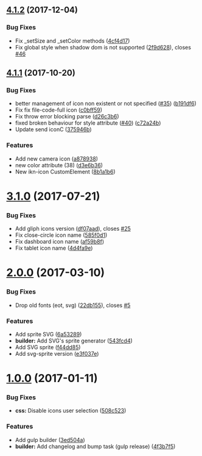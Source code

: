 <a name="4.1.2"></a>
## [4.1.2](https://github.com/contactlab/ikonograph/compare/v4.1.1...v4.1.2) (2017-12-04)


### Bug Fixes

* Fix _setSize and _setColor methods ([4cf4d17](https://github.com/contactlab/ikonograph/commit/4cf4d17))
* Fix global style when shadow dom is not supported ([2f9d628](https://github.com/contactlab/ikonograph/commit/2f9d628)), closes [#46](https://github.com/contactlab/ikonograph/issues/46)



<a name="4.1.1"></a>
## [4.1.1](https://github.com/contactlab/ikonograph/compare/v4.1.0...v4.1.1) (2017-10-20)


### Bug Fixes

* better management of icon non existent or not specified ([#35](https://github.com/contactlab/ikonograph/issues/35)) ([b191df6](https://github.com/contactlab/ikonograph/commit/b191df6))
* Fix fix file-code-full icon ([c0bff59](https://github.com/contactlab/ikonograph/commit/c0bff59))
* Fix throw error blocking parse ([d26c3b6](https://github.com/contactlab/ikonograph/commit/d26c3b6))
* fixed broken behaviour for style attribute ([#40](https://github.com/contactlab/ikonograph/issues/40)) ([c72a24b](https://github.com/contactlab/ikonograph/commit/c72a24b))
* Update send iconC ([375946b](https://github.com/contactlab/ikonograph/commit/375946b))


### Features

* Add new camera icon ([a878938](https://github.com/contactlab/ikonograph/commit/a878938))
* new color attribute (38) ([d3e6b36](https://github.com/contactlab/ikonograph/commit/d3e6b36))
* New ikn-icon CustomElement ([8b1a1b6](https://github.com/contactlab/ikonograph/commit/8b1a1b6))



<a name="3.1.0"></a>
# [3.1.0](https://github.com/contactlab/ikonograph/compare/v3.0.0...v3.1.0) (2017-07-21)


### Bug Fixes

* Add gliph icons version ([df07aad](https://github.com/contactlab/ikonograph/commit/df07aad)), closes [#25](https://github.com/contactlab/ikonograph/issues/25)
* Fix close-circle icon name ([585f0d1](https://github.com/contactlab/ikonograph/commit/585f0d1))
* Fix dashboard icon name ([af59b8f](https://github.com/contactlab/ikonograph/commit/af59b8f))
* Fix tablet icon name ([4d4fa9e](https://github.com/contactlab/ikonograph/commit/4d4fa9e))



<a name="2.0.0"></a>
# [2.0.0](https://github.com/contactlab/ikonograph/compare/v1.0.1...v2.0.0) (2017-03-10)


### Bug Fixes

* Drop old fonts (eot, svg)  ([22db155](https://github.com/contactlab/ikonograph/commit/22db155)), closes [#5](https://github.com/contactlab/ikonograph/issues/5)


### Features

* Add sprite SVG ([6a53289](https://github.com/contactlab/ikonograph/commit/6a53289))
* **builder:** Add SVG's sprite generator ([543fcd4](https://github.com/contactlab/ikonograph/commit/543fcd4))
* Add SVG sprite ([f44dd85](https://github.com/contactlab/ikonograph/commit/f44dd85))
* Add svg-sprite version ([e3f037e](https://github.com/contactlab/ikonograph/commit/e3f037e))



<a name="1.0.0"></a>
# [1.0.0](https://github.com/contactlab/ikonograph/compare/3ed504a...v1.0.0) (2017-01-11)


### Bug Fixes

* **css:** Disable icons user selection ([508c523](https://github.com/contactlab/ikonograph/commit/508c523))


### Features

* Add gulp builder ([3ed504a](https://github.com/contactlab/ikonograph/commit/3ed504a))
* **builder:** Add changelog and bump task (gulp release)  ([4f3b7f5](https://github.com/contactlab/ikonograph/commit/4f3b7f5))



